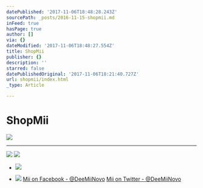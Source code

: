 ```yaml
---
datePublished: '2017-11-06T18:48:28.243Z'
sourcePath: _posts/2016-11-15-shopmii.md
inFeed: true
hasPage: true
author: []
via: {}
dateModified: '2017-11-06T18:48:27.554Z'
title: ShopMii
publisher: {}
description: ''
starred: false
datePublishedOriginal: '2017-11-06T18:21:40.727Z'
url: shopmii/index.html
_type: Article

---
```

# **ShopMii**
![](https://the-grid-user-content.s3-us-west-2.amazonaws.com/28b41c7b-f21b-4773-968e-85c3f2dd961c.jpg)

---

![](https://the-grid-user-content.s3-us-west-2.amazonaws.com/7b017a95-2711-4845-8db2-d0583cb74dca.png)
![](https://the-grid-user-content.s3-us-west-2.amazonaws.com/d841b18f-efba-405d-bca1-de17b3ec569e.png)

* ![](https://the-grid-user-content.s3-us-west-2.amazonaws.com/22025c93-f35f-457b-85fd-418127b069fd.png)

* ![](https://the-grid-user-content.s3-us-west-2.amazonaws.com/f0a6d6dc-7119-4327-bb74-bf4529850d9b.jpg)
[Mii on Facebook - @DeeMiiNovo][0]
[Mii on Twitter - @DeeMiiNovo][1]

[0]: https://www.facebook.com/DeeMiiNovo/
[1]: https://twitter.com/DeeMiiNovo/